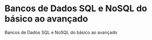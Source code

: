# Bancos de Dados SQL e NoSQL do básico ao avançado
 Bancos de Dados SQL e NoSQL do básico ao avançado
